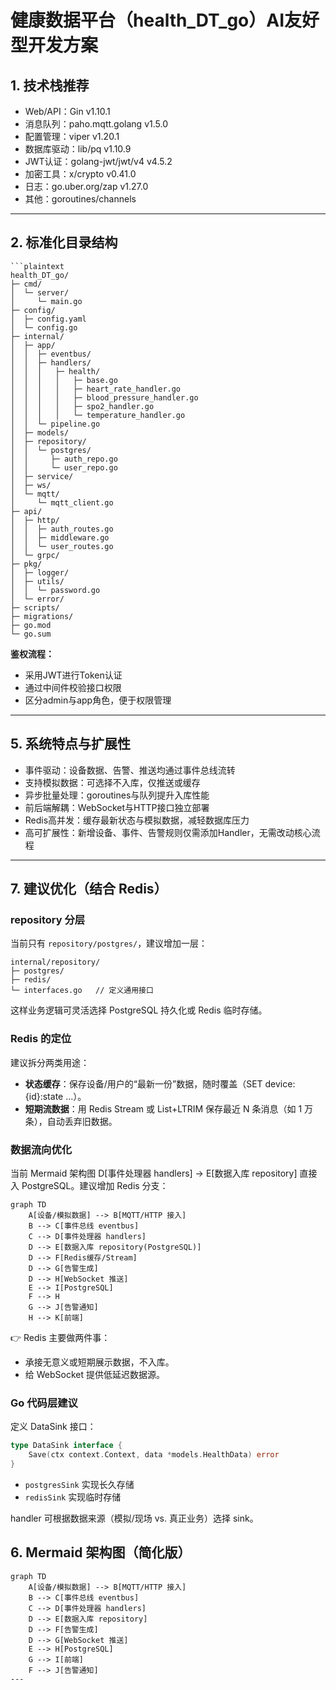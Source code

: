 # 健康数据平台（health_DT_go）AI友好型开发方案

## 1. 技术栈推荐

- Web/API：Gin v1.10.1
- 消息队列：paho.mqtt.golang v1.5.0
- 配置管理：viper v1.20.1
- 数据库驱动：lib/pq v1.10.9
- JWT认证：golang-jwt/jwt/v4 v4.5.2
- 加密工具：x/crypto v0.41.0
- 日志：go.uber.org/zap v1.27.0
- 其他：goroutines/channels

---

## 2. 标准化目录结构

```plaintext
```plaintext
health_DT_go/
├─ cmd/
│  └─ server/
│     └─ main.go
├─ config/
│  ├─ config.yaml
│  └─ config.go
├─ internal/
│  ├─ app/
│  │  ├─ eventbus/
│  │  ├─ handlers/
│  │  │   ├─ health/
│  │  │   │   ├─ base.go
│  │  │   │   ├─ heart_rate_handler.go
│  │  │   │   ├─ blood_pressure_handler.go
│  │  │   │   ├─ spo2_handler.go
│  │  │   │   └─ temperature_handler.go
│  │  └─ pipeline.go
│  ├─ models/
│  ├─ repository/
│  │  └─ postgres/
│  │     ├─ auth_repo.go
│  │     └─ user_repo.go
│  ├─ service/
│  ├─ ws/
│  └─ mqtt/
│     └─ mqtt_client.go
├─ api/
│  ├─ http/
│  │  ├─ auth_routes.go
│  │  ├─ middleware.go
│  │  └─ user_routes.go
│  └─ grpc/
├─ pkg/
│  ├─ logger/
│  ├─ utils/
│  │  └─ password.go
│  └─ error/
├─ scripts/
├─ migrations/
├─ go.mod
└─ go.sum
```

**鉴权流程：**
- 采用JWT进行Token认证
- 通过中间件校验接口权限
- 区分admin与app角色，便于权限管理

---

## 5. 系统特点与扩展性

- 事件驱动：设备数据、告警、推送均通过事件总线流转
- 支持模拟数据：可选择不入库，仅推送或缓存
- 异步批量处理：goroutines与队列提升入库性能
- 前后端解耦：WebSocket与HTTP接口独立部署
- Redis高并发：缓存最新状态与模拟数据，减轻数据库压力
- 高可扩展性：新增设备、事件、告警规则仅需添加Handler，无需改动核心流程

---

## 7. 建议优化（结合 Redis）

### repository 分层

当前只有 `repository/postgres/`，建议增加一层：

```plaintext
internal/repository/
├─ postgres/
├─ redis/
└─ interfaces.go   // 定义通用接口
```

这样业务逻辑可灵活选择 PostgreSQL 持久化或 Redis 临时存储。

### Redis 的定位

建议拆分两类用途：

- **状态缓存**：保存设备/用户的“最新一份”数据，随时覆盖（SET device:{id}:state ...）。
- **短期流数据**：用 Redis Stream 或 List+LTRIM 保存最近 N 条消息（如 1 万条），自动丢弃旧数据。

### 数据流向优化

当前 Mermaid 架构图 D[事件处理器 handlers] → E[数据入库 repository] 直接入 PostgreSQL。建议增加 Redis 分支：

```mermaid
graph TD
    A[设备/模拟数据] --> B[MQTT/HTTP 接入]
    B --> C[事件总线 eventbus]
    C --> D[事件处理器 handlers]
    D --> E[数据入库 repository(PostgreSQL)]
    D --> F[Redis缓存/Stream]
    D --> G[告警生成]
    D --> H[WebSocket 推送]
    E --> I[PostgreSQL]
    F --> H
    G --> J[告警通知]
    H --> K[前端]
```

👉 Redis 主要做两件事：

- 承接无意义或短期展示数据，不入库。
- 给 WebSocket 提供低延迟数据源。

### Go 代码层建议

定义 DataSink 接口：

```go
type DataSink interface {
    Save(ctx context.Context, data *models.HealthData) error
}
```

- `postgresSink` 实现长久存储
- `redisSink` 实现临时存储

handler 可根据数据来源（模拟/现场 vs. 真正业务）选择 sink。
## 6. Mermaid 架构图（简化版）

```mermaid
graph TD
    A[设备/模拟数据] --> B[MQTT/HTTP 接入]
    B --> C[事件总线 eventbus]
    C --> D[事件处理器 handlers]
    D --> E[数据入库 repository]
    D --> F[告警生成]
    D --> G[WebSocket 推送]
    E --> H[PostgreSQL]
    G --> I[前端]
    F --> J[告警通知]
---

